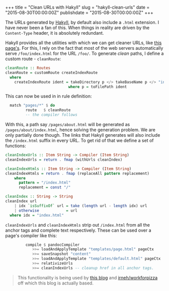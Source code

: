 +++
title = "Clean URLs with Hakyll"
slug = "hakyll-clean-urls"
date = "2015-08-30T00:00:00Z"
publishdate = "2015-08-30T00:00:00Z"
+++

The URLs generated by [Hakyll][hakyll], by default also include a
`.html` extension. I have never been a fan of this. When things in
reality are driven by the `Content-Type` header, it is absolutely
redundant.

Hakyll provides all the utilities with which we can get cleaner URLs,
like [this page's](.). For this, I rely on the fact that most of the
web servers automatically serve `/foo/index.html` for the URL
`/foo/`. To generate *clean* paths, I define a custom route -
`cleanRoute`:

```haskell
cleanRoute :: Routes
cleanRoute = customRoute createIndexRoute
  where
    createIndexRoute ident = takeDirectory p </> takeBaseName p </> "index.html"
                            where p = toFilePath ident
```

This can now be used in in rule definition:

```haskell
  match "pages/*" $ do
         route   $ cleanRoute
         -- the compiler follows
```

With this, a path say `/pages/about.html` will be generated as
`/pages/about/index.html`, hence solving the generation problem. We
are only partially done though. The links that Hakyll generates will
also include the `/index.html` suffix in every URL. To get rid of that
we define a set of functions:

```haskell
cleanIndexUrls :: Item String -> Compiler (Item String)
cleanIndexUrls = return . fmap (withUrls cleanIndex)

cleanIndexHtmls :: Item String -> Compiler (Item String)
cleanIndexHtmls = return . fmap (replaceAll pattern replacement)
    where
      pattern = "/index.html"
      replacement = const "/"

cleanIndex :: String -> String
cleanIndex url
    | idx `isSuffixOf` url = take (length url - length idx) url
    | otherwise            = url
  where idx = "index.html"
```

`cleanIndexUrls` and `cleanIndexHtmls` strip out `/index.html` from
all the anchor tags and complete text respectively. These can be used
over a page's compiler like this:

```haskell
         compile $ pandocCompiler
            >>= loadAndApplyTemplate "templates/page.html" pageCtx
            >>= saveSnapshot "content"
            >>= loadAndApplyTemplate "templates/default.html" pageCtx
            >>= relativizeUrls
            >>= cleanIndexUrls -- cleanup href in all anchor tags.
```

> This functionality is being used by [this blog][my-compiler] and
> [irneh/workforpizza][workforpizza] off which this blog is actually
> based.

[hakyll]: http://jaspervdj.be/hakyll/
[my-compiler]: https://github.com/crodjer/rohanjain.in/blob/master/site.hs
[workforpizza]: https://github.com/irneh/workforpizza/blob/master/site.hs
